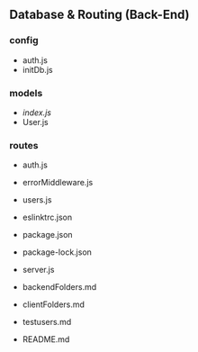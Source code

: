 ## Database & Routing (Back-End)
### __config__
* auth.js
* initDb.js
### __models__
* *index.js*
* User.js
### __routes__
* auth.js
* errorMiddleware.js
* users.js

* eslinktrc.json
* package.json
* package-lock.json
* server.js

* backendFolders.md
* clientFolders.md
* testusers.md
* README.md
